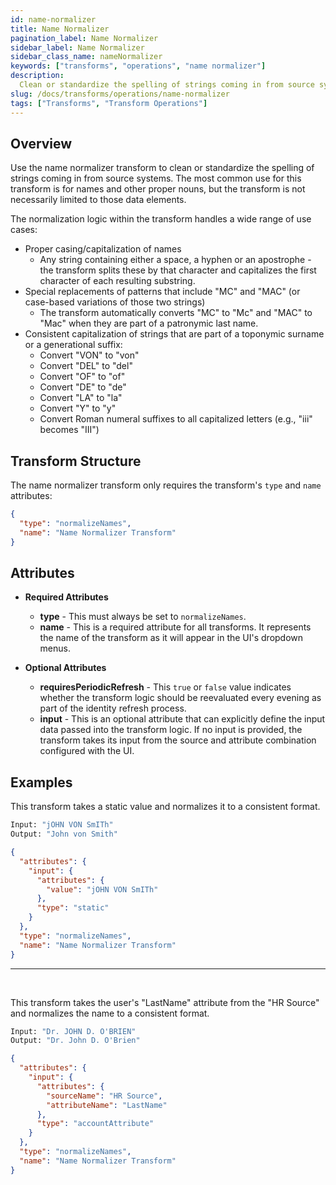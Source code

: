 ```yaml
---
id: name-normalizer
title: Name Normalizer
pagination_label: Name Normalizer
sidebar_label: Name Normalizer
sidebar_class_name: nameNormalizer
keywords: ["transforms", "operations", "name normalizer"]
description:
  Clean or standardize the spelling of strings coming in from source systems.
slug: /docs/transforms/operations/name-normalizer
tags: ["Transforms", "Transform Operations"]
---
```


## Overview

Use the name normalizer transform to clean or standardize the spelling of
strings coming in from source systems. The most common use for this transform is
for names and other proper nouns, but the transform is not necessarily limited
to those data elements.

The normalization logic within the transform handles a wide range of use cases:

- Proper casing/capitalization of names
  - Any string containing either a space, a hyphen or an apostrophe - the
    transform splits these by that character and capitalizes the first character
    of each resulting substring.
- Special replacements of patterns that include "MC" and "MAC" (or case-based
  variations of those two strings)
  - The transform automatically converts "MC" to "Mc" and "MAC" to "Mac" when
    they are part of a patronymic last name.
- Consistent capitalization of strings that are part of a toponymic surname or a
  generational suffix:
  - Convert "VON" to "von"
  - Convert "DEL" to "del"
  - Convert "OF" to "of"
  - Convert "DE" to "de"
  - Convert "LA" to "la"
  - Convert "Y" to "y"
  - Convert Roman numeral suffixes to all capitalized letters (e.g., "iii"
    becomes "III")

## Transform Structure

The name normalizer transform only requires the transform's `type` and `name`
attributes:

```json
{
  "type": "normalizeNames",
  "name": "Name Normalizer Transform"
}
```

## Attributes

- **Required Attributes**

  - **type** - This must always be set to `normalizeNames`.
  - **name** - This is a required attribute for all transforms. It represents
    the name of the transform as it will appear in the UI's dropdown menus.

- **Optional Attributes**
  - **requiresPeriodicRefresh** - This `true` or `false` value indicates whether
    the transform logic should be reevaluated every evening as part of the
    identity refresh process.
  - **input** - This is an optional attribute that can explicitly define the
    input data passed into the transform logic. If no input is provided, the
    transform takes its input from the source and attribute combination
    configured with the UI.

## Examples

This transform takes a static value and normalizes it to a consistent format.

```bash
Input: "jOHN VON SmITh"
Output: "John von Smith"
```

```json
{
  "attributes": {
    "input": {
      "attributes": {
        "value": "jOHN VON SmITh"
      },
      "type": "static"
    }
  },
  "type": "normalizeNames",
  "name": "Name Normalizer Transform"
}
```

---

<p>&nbsp;</p>

This transform takes the user's "LastName" attribute from the "HR Source" and
normalizes the name to a consistent format.

```bash
Input: "Dr. JOHN D. O'BRIEN"
Output: "Dr. John D. O'Brien"
```

```json
{
  "attributes": {
    "input": {
      "attributes": {
        "sourceName": "HR Source",
        "attributeName": "LastName"
      },
      "type": "accountAttribute"
    }
  },
  "type": "normalizeNames",
  "name": "Name Normalizer Transform"
}
```
